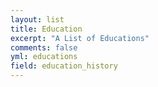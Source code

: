 ```yaml
---
layout: list
title: Education
excerpt: "A List of Educations"
comments: false
yml: educations
field: education_history
---
```

